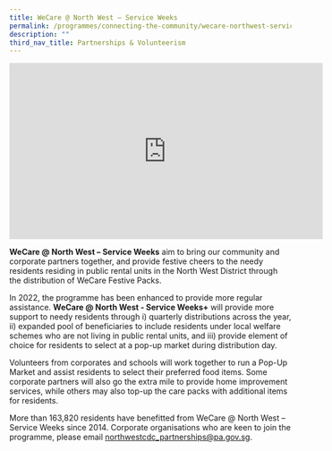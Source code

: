 ```yaml
---
title: WeCare @ North West – Service Weeks
permalink: /programmes/connecting-the-community/wecare-northwest-serviceweeks/
description: ""
third_nav_title: Partnerships & Volunteerism
---
```

<meta name="description" content="We Care @ North West">


<iframe width="560" height="315" src="https://www.youtube-nocookie.com/embed/XREMEFfXjBs" title="YouTube video player" frameborder="0" allow="accelerometer; autoplay; clipboard-write; encrypted-media; gyroscope; picture-in-picture" allowfullscreen></iframe>

**WeCare @ North West – Service Weeks** aim to bring our community and corporate partners together, and provide festive cheers to the needy residents residing in public rental units in the North West District through the distribution of WeCare Festive Packs.

In 2022, the programme has been enhanced to provide more regular assistance. **WeCare @ North West - Service Weeks+** will provide more support to needy residents through i) quarterly distributions across the year, ii) expanded pool of beneficiaries to include residents under local welfare schemes who are not living in public rental units, and iii) provide element of choice for residents to select at a pop-up market during distribution day.

Volunteers from corporates and schools will work together to run a Pop-Up Market and assist residents to select their preferred food items. Some corporate partners will also go the extra mile to provide home improvement services, while others may also top-up the care packs with additional items for residents.

More than 163,820 residents have benefitted from WeCare @ North West – Service Weeks since 2014. Corporate organisations who are keen to join the programme, please email northwestcdc_partnerships@pa.gov.sg.